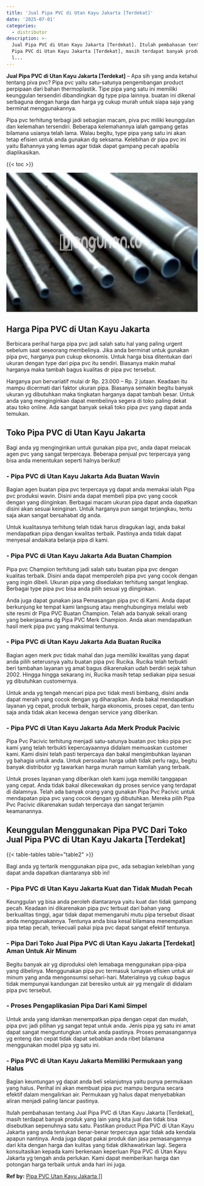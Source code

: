 ```yaml
---
title: 'Jual Pipa PVC di Utan Kayu Jakarta [Terdekat]'
date: '2025-07-01'
categories:
  - distributor
description: >-
  Jual Pipa PVC di Utan Kayu Jakarta [Terdekat]. Itulah pembahasan tentang Jual
  Pipa PVC di Utan Kayu Jakarta [Terdekat], masih terdapat banyak produk yang
  l...
---
```


**Jual Pipa PVC di Utan Kayu Jakarta \[Terdekat\]** – Apa sih yang anda ketahui tentang piva pvc? Pipa pvc yaitu satu-satunya pengembangan product perpipaan dari bahan thermoplastik. Tipe pipa yang satu ini memiliki keunggulan tersendiri dibandingkan dg type pipa lainnya. buatan ini dikenal serbaguna dengan harga dan harga yg cukup murah untuk siapa saja yang berminat menggunakannya.

Pipa pvc terhitung terbagi jadi sebagian macam, piva pvc miliki keunggulan dan kelemahan tersendiri. Beberapa kelemahannya ialah gampang getas bilamana usianya telah lama. Walau begitu, type pipa yang satu ini akan tetap efisien untuk anda gunakan dg seksama. Kelebihan dr pipa pvc ini yaitu Bahannya yang lemas agar tidak dapat gampang pecah apabila diaplikasikan.

{{< toc >}}

![Jual Pipa PVC di Utan Kayu Jakarta [Terdekat]](/images/jaul-pipa-pvc-21.png)

## Harga Pipa PVC di Utan Kayu Jakarta

Berbicara perihal harga pipa pvc jadi salah satu hal yang paling urgent sebelum saat seseorang membelinya. Jika anda berminat untuk gunakan pipa pvc, harganya pun cukup ekonomis. Untuk harga bisa ditentukan dari ukuran dengan type dari pipa pvc itu sendiri. Biasanya makin mahal harganya maka tambah bagus kualitas dr pipa pvc tersebut.

Harganya pun bervariatif mulai dr Rp. 23.000 – Rp. 2 jutaan. Keadaan itu mampu dicermati dari faktor ukuran pipa. Biasanya semakin begitu banyak ukuran yg dibutuhkan maka tingkatan harganya dapat tambah besar. Untuk anda yang menginginkan dapat membelinya segera di toko paling dekat atau toko online. Ada sangat banyak sekali toko pipa pvc yang dapat anda temukan.

## Toko Pipa PVC di Utan Kayu Jakarta

Bagi anda yg menginginkan untuk gunakan pipa pvc, anda dapat melacak agen pvc yang sangat terpercaya. Beberapa penjual pvc terpercaya yang bisa anda menentukan seperti halnya berikut!

### \- Pipa PVC di Utan Kayu Jakarta Ada Buatan Wavin

Bagian agen buatan pipa pvc terpercaya yg dapat anda memakai ialah Pipa pvc produksi wavin. Disini anda dapat membeli pipa pvc yang cocok dengan yang diinginkan. Berbagai macam ukuran pipa dapat anda dapatkan disini akan sesuai keinginan. Untuk harganya pun sangat terjangkau, tentu saja akan sangat bersahabat dg anda.

Untuk kualitasnya terhitung telah tidak harus diragukan lagi, anda bakal mendapatkan pipa dengan kwalitas terbaik. Pastinya anda tidak dapat menyesal andaikata belanja pipa di kami.

### \- Pipa PVC di Utan Kayu Jakarta Ada Buatan Champion

Pipa pvc Champion terhitung jadi salah satu buatan pipa pvc dengan kualitas terbaik. Disini anda dapat memperoleh pipa pvc yang cocok dengan yang ingin dibeli. Ukuran pipa yang disediakan terhitung sangat lengkap. Berbagai type pipa pvc bisa anda pilih sesuai yg diinginkan.

Anda juga dapat gunakan jasa Pemasangan pipa pvc di Kami. Anda dapat berkunjung ke tempat kami langsung atau menghubunginya melalui web site resmi dr Pipa PVC Buatan Champion. Telah ada banyak sekali orang yang bekerjasama dg Pipa PVC Merk Champion. Anda akan mendapatkan hasil merk pipa pvc yang maksimal tentunya.

### \- Pipa PVC di Utan Kayu Jakarta Ada Buatan Rucika

Bagian agen merk pvc tidak mahal dan juga memiliki kwalitas yang dapat anda pilih seterusnya yaitu buatan pipa pvc Rucika. Rucika telah terbukti beri tambahan layanan yg amat bagus dikarenakan udah berdiri sejak tahun 2002. Hingga hingga sekarang ini, Rucika masih tetap sediakan pipa sesuai yg dibutuhkan customernya.

Untuk anda yg tengah mencari pipa pvc tidak mesti bimbang, disini anda dapat meraih yang cocok dengan yg diharapkan. Anda bakal mendapatkan layanan yg cepat, produk terbaik, harga ekonomis, proses cepat, dan tentu saja anda tidak akan kecewa dengan service yang diberikan.

### \- Pipa PVC di Utan Kayu Jakarta Ada Merk Produk Pacivic

Pipa Pvc Pacivic terhitung menjadi satu-satunya buatan pvc toko pipa pvc kami yang telah terbukti kepercayaannya didalam memuaskan customer kami. Kami disini telah pasti terpercaya dan bakal mengimbuhkan layanan yg bahagia untuk anda. Untuk persoalan harga udah tidak perlu ragu, begitu banyak distributor yg tawarkan harga murah namun kamilah yang terbaik.

Untuk proses layanan yang diberikan oleh kami juga memiliki tanggapan yang cepat. Anda tidak bakal dikecewakan dg proses service yang terdapat di dalamnya. Telah ada banyak orang yang gunakan Pipa Pvc Pacivic untuk mendapatan pipa pvc yang cocok dengan yg dibutuhkan. Mereka pilih Pipa Pvc Pacivic dikarenakan sudah terpercaya dan sangat terjamin keamanannya.

## Keunggulan Menggunakan Pipa PVC Dari Toko Jual Pipa PVC di Utan Kayu Jakarta \[Terdekat\]

{{< table-tables table="table2" >}}

Bagi anda yg tertarik menggunakan pipa pvc, ada sebagian kelebihan yang dapat anda dapatkan diantaranya sbb ini!

### \- Pipa PVC di Utan Kayu Jakarta Kuat dan Tidak Mudah Pecah

Keunggulan yg bisa anda peroleh diantaranya yaitu kuat dan tidak gampang pecah. Keadaan ini dikarenakan pipa pvc terbuat dari bahan yang berkualitas tinggi, agar tidak dapat memengaruhi mutu pipa tersebut disaat anda menggunakannya. Tentunya anda bisa kesal bilamana menempatkan pipa tetap pecah, terkecuali pakai pipa pvc dapat sangat efektif tentunya.

### \- Pipa Dari Toko Jual Pipa PVC di Utan Kayu Jakarta \[Terdekat\] Aman Untuk Air Minum

Begitu banyak air yg diproduksi oleh lemabaga menggunakan pipa-pipa yang dibelinya. Menggunakan pipa pvc termasuk lumayan efisien untuk air minum yang anda mengonsumsi sehari-hari. Materialnya yg cukup bagus tidak mempunyai kandungan zat beresiko untuk air yg mengalir di didalam pipa pvc tersebut.

### \- Proses Pengaplikasian Pipa Dari Kami Simpel

Untuk anda yang idamkan menempatkan pipa dengan cepat dan mudah, pipa pvc jadi pilihan yg sangat tepat untuk anda. Jenis pipa yg satu ini amat dapat sangat menguntungkan untuk anda pastinya. Proses pemasangannya yg enteng dan cepat tidak dapat sebabkan anda ribet bilamana menggunakan model pipa yg satu ini.

### \- Pipa PVC di Utan Kayu Jakarta Memiliki Permukaan yang Halus

Bagian keuntungan yg dapat anda beli selanjutnya yaitu punya permukaan yang halus. Perihal ini akan membuat pipa pvc mampu berguna secara efektif dalam mengalirkan air. Permukaan yg halus dapat menyebabkan aliran menjadi paling lancar pastinya.

Itulah pembahasan tentang Jual Pipa PVC di Utan Kayu Jakarta \[Terdekat\], masih terdapat banyak produk yang lain yang kita jual dan tidak bisa disebutkan sepenuhnya satu satu. Pastikan product Pipa PVC di Utan Kayu Jakarta yang anda tentukan benar-benar terpercaya agar tidak ada kendala apapun nantinya. Anda juga dapat pakai produk dan jasa pemasangannya dari kita dengan harga dan kulitas yang tidak dikhawatirkan lagi. Segera konsultasikan kepada kami berkenaan keperluan Pipa PVC di Utan Kayu Jakarta yg tengah anda perlukan. Kami dapat memberikan harga dan potongan harga terbaik untuk anda hari ini juga.

**Ref by:** [Pipa PVC Utan Kayu Jakarta []](https://id.wikipedia.org/wiki/Pipa)
